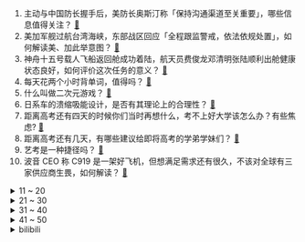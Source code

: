 1. 主动与中国防长握手后，美防长奥斯汀称「保持沟通渠道至关重要」，哪些信息值得关注？ [:link:](https://www.zhihu.com/question/604590355)
2. 美加军舰过航台湾海峡，东部战区回应「全程跟监警戒，依法依规处置」，如何解读美、加此举意图？ [:link:](https://www.zhihu.com/question/604645738)
3. 神舟十五号载人飞船返回舱成功着陆，航天员费俊龙邓清明张陆顺利出舱健康状态良好，如何评价这次任务的意义？ [:link:](https://www.zhihu.com/question/604011587)
4. 每天花两个小时背单词，值得吗？ [:link:](https://www.zhihu.com/question/445968666)
5. 什么叫做二次元游戏？ [:link:](https://www.zhihu.com/question/30989488)
6. 日系车的溃缩吸能设计，是否有其理论上的合理性？ [:link:](https://www.zhihu.com/question/604203550)
7. 距离高考还有四天的时候你们当时再想什么，考不上好大学该怎么办？有些焦虑? [:link:](https://www.zhihu.com/question/604608358)
8. 距离高考还有几天，有哪些建议给即将高考的学弟学妹们？ [:link:](https://www.zhihu.com/question/461994623)
9. 艺考是一种捷径吗？ [:link:](https://www.zhihu.com/question/596641667)
10. 波音 CEO 称 C919 是一架好飞机，但想满足需求还有很久，不该对全球有三家供应商生畏，如何解读？ [:link:](https://www.zhihu.com/question/604411935)
<details>
<summary>11 ~ 20</summary>

11. 2023 高考临近，作为考生或家长的你现在状态如何？是否会感到紧张焦虑？有哪些调节经验分享？ [:link:](https://www.zhihu.com/question/604554083)
12. 真人版《小美人鱼》口碑与票房双失利，仅仅是因为电影的选角吗？根本原因是什么？ [:link:](https://www.zhihu.com/question/603607588)
13. 是大部分动物都喜欢被摸头吗？ [:link:](https://www.zhihu.com/question/442523187)
14. 现代汉语是否应该引入“冇”的概念来更精准表达“没有”的含义? [:link:](https://www.zhihu.com/question/604176704)
15. 目前推进的职教高考，在高考大环境中占比如何？会对竞争环境有哪些影响？ [:link:](https://www.zhihu.com/question/604528355)
16. 如何看待国内服装尺码越来越小的现象？ [:link:](https://www.zhihu.com/question/499028779)
17. 李斌回应蔚来巨亏，称「主要赔在研发上，研发的赔钱我觉得是投资」，具体情况如何？蔚来发展前景如何？ [:link:](https://www.zhihu.com/question/602722590)
18. 《西游记》中的世界地图是什么样的？ [:link:](https://www.zhihu.com/question/37555090)
19. 空调一开一关费电，还是一直开着费电？ [:link:](https://www.zhihu.com/question/285831334)
20. 印度发生列车相撞事故，已致超过 300 人死亡，1000 多人受伤，目前情况如何？事故原因可能是什么？ [:link:](https://www.zhihu.com/question/604551488)
</details>
<details>
<summary>21 ~ 30</summary>

21. 马斯克之后，英伟达、摩根大通、星巴克、路威酩轩等公司 CEO 等外企高管再掀「来华潮」，释放哪些信号？ [:link:](https://www.zhihu.com/question/604506301)
22. 无器械能够练出肌肉块和线条吗？ [:link:](https://www.zhihu.com/question/600261640)
23. 想成为一名提示工程师都需要学习什么？ [:link:](https://www.zhihu.com/question/593938418)
24. 你喝酒吃的最多的下酒菜是什么？ [:link:](https://www.zhihu.com/question/558695047)
25. 为什么很多课上会规定「学生可以喝白水，茶也勉强可以，但不能喝饮料」？这些饮料有什么本质区别吗？ [:link:](https://www.zhihu.com/question/601191918)
26. 时间从物理意义上来说到底是什么？ [:link:](https://www.zhihu.com/question/604526565)
27. 如何让自己长期保持对运动的热情？ [:link:](https://www.zhihu.com/question/603814208)
28. 英格兰足总杯决赛，曼城 2:1 曼联斩赛季第二冠，京多安梅开二度，B 费点球破门，如何评价本场比赛？ [:link:](https://www.zhihu.com/question/604629595)
29. 今年有多少护士辞职? [:link:](https://www.zhihu.com/question/597224517)
30. 学术圈有哪些造假被揭露之后颠覆了我们的认知？ [:link:](https://www.zhihu.com/question/441393440)
</details>
<details>
<summary>31 ~ 40</summary>

31. 全场篮球怎么打? [:link:](https://www.zhihu.com/question/326680664)
32. 2023 LPL 夏季赛RNG 0:2 LNG，如何评价这场比赛？ [:link:](https://www.zhihu.com/question/604595425)
33. 2023 下半年，你更看好自研通用大模型还是垂直领域模型？ [:link:](https://www.zhihu.com/question/604222334)
34. 我军高官「香会」反击美防长言，称「台湾问题容不任何妥协退让」，如何解读？ [:link:](https://www.zhihu.com/question/604587219)
35. 印度官员透露 3 列火车相撞事故似为「人为失误」，或因「列车上错了轨道」，反映出印度火车哪些问题？ [:link:](https://www.zhihu.com/question/604600276)
36. 郭帆导演凭什么能「化缘」成功？ [:link:](https://www.zhihu.com/question/581527683)
37. 相机为什么需要法兰距？ [:link:](https://www.zhihu.com/question/564678349)
38. 怎样才能培养自己独立完整的人格呢？ [:link:](https://www.zhihu.com/question/383343837)
39. 你是从什么时候爱上骑自行车的？你骑车最远一次骑到了哪里，总共花了多长时间？ [:link:](https://www.zhihu.com/question/603621804)
40. 个人记账软件有什么推荐？ [:link:](https://www.zhihu.com/question/533098339)
</details>
<details>
<summary>41 ~ 50</summary>

41. Linux 下用 SSH 命令登录远程服务器后，怎样把远程服务器的文件传到本地电脑？ [:link:](https://www.zhihu.com/question/20087171)
42. 如何评价《崩坏：星穹铁道》银狼角色PV：「有点意思」？ [:link:](https://www.zhihu.com/question/604408377)
43. 2023 LPL 夏季赛TES 2:1 EDG，如何评价这场比赛？ [:link:](https://www.zhihu.com/question/604601328)
44. 朋友或情侣一起玩真人恐怖密室会有考验人性的情况发生吗？ [:link:](https://www.zhihu.com/question/342169389)
45. 《塞尔达传说：王国之泪》新手开荒，有哪些素材前期就需要囤积的？ [:link:](https://www.zhihu.com/question/601662391)
46. 平心而论，《王国之泪》四贤者的人物设定是否远比《旷野之息》四英杰丰满？ [:link:](https://www.zhihu.com/question/604201885)
47. 上海迪士尼回应「迪士尼落子武汉」称是假新闻，具体情况如何？哪个城市有希望落户中国第三家迪士尼？ [:link:](https://www.zhihu.com/question/604556644)
48. 什么样的跑步鞋比较好？如何选购？ [:link:](https://www.zhihu.com/question/19937281)
49. 巴黎圣日耳曼官方宣布 37 岁拉莫斯合同到期离队，两年出战 57 场，如何评价拉莫斯的职业生涯？ [:link:](https://www.zhihu.com/question/604566341)
50. 考虑在北京买房的，都考虑哪里的房子？ [:link:](https://www.zhihu.com/question/452857081)
</details><details>
<summary>bilibili</summary>

</details>
